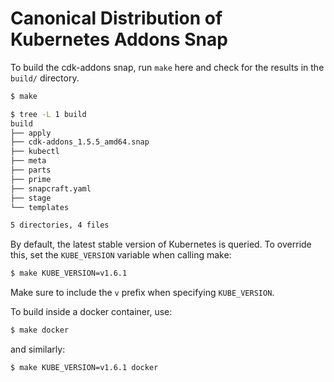 # Canonical Distribution of Kubernetes Addons Snap

To build the cdk-addons snap, run `make` here and check for the results in the `build/` directory.

```sh
$ make

$ tree -L 1 build
build
├── apply
├── cdk-addons_1.5.5_amd64.snap
├── kubectl
├── meta
├── parts
├── prime
├── snapcraft.yaml
├── stage
└── templates

5 directories, 4 files
```

By default, the latest stable version of Kubernetes is queried. To override this,
set the `KUBE_VERSION` variable when calling make:

```sh
$ make KUBE_VERSION=v1.6.1
```

Make sure to include the `v` prefix when specifying `KUBE_VERSION`.

To build inside a docker container, use:

```sh
$ make docker
```

and similarly:

```sh
$ make KUBE_VERSION=v1.6.1 docker
```
